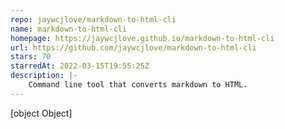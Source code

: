 ```yaml
---
repo: jaywcjlove/markdown-to-html-cli
name: markdown-to-html-cli
homepage: https://jaywcjlove.github.io/markdown-to-html-cli
url: https://github.com/jaywcjlove/markdown-to-html-cli
stars: 70
starredAt: 2022-03-15T19:55:25Z
description: |-
    Command line tool that converts markdown to HTML.
---
```


[object Object]
